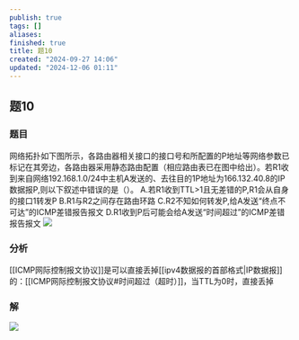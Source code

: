 ```yaml
---
publish: true
tags: []
aliases: 
finished: true
title: 题10
created: "2024-09-27 14:06"
updated: "2024-12-06 01:11"
---
```

## 题10
### 题目
网络拓扑如下图所示，各路由器相关接口的接口号和所配置的P地址等网络参数已标记在其旁边，各路由器采用静态路由配置（相应路由表已在图中给出）。若R1收到来自网络192.168.1.0/24中主机A发送的、去往目的1P地址为166.132.40.8的IP数据报P,则以下叙述中错误的是（）。
A.若R1收到TTL>1且无差错的P,R1会从自身的接口1转发P
B.R1与R2之间存在路由环路
C.R2不知如何转发P,给A发送“终点不可达”的ICMP差错报告报文
D.R1收到P后可能会给A发送“时间超过”的ICMP差错报告报文
![](https://img.hwenyi.tech/202409272152584.webp)
### 分析
[[ICMP网际控制报文协议]]是可以直接丢掉[[ipv4数据报的首部格式|IP数据报]]的：[[ICMP网际控制报文协议#时间超过（超时）]]，当TTL为0时，直接丢掉
### 解
![](https://img.hwenyi.tech/202411182234352.webp)
